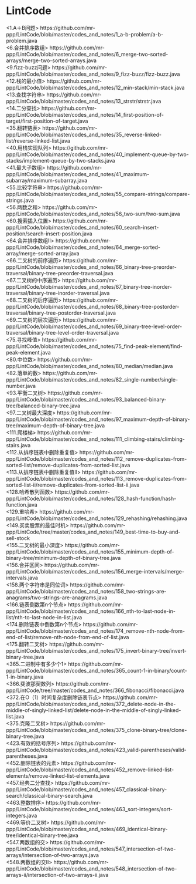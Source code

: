 # LintCode
<problems that I have solved in LintCode>
<1.A＋B问题>
https://github.com/mr-ppp/LintCode/blob/master/codes_and_notes/1_a-b-problem/a-b-problem.java
<br/>
<6.合并排序数组>
https://github.com/mr-ppp/LintCode/blob/master/codes_and_notes/6_merge-two-sorted-arrays/merge-two-sorted-arrays.java
<br/>
<9.fizz-buzz问题>
https://github.com/mr-ppp/LintCode/blob/master/codes_and_notes/9_fizz-buzz/fizz-buzz.java
<br/>
<12.栈的最小值>
https://github.com/mr-ppp/LintCode/blob/master/codes_and_notes/12_min-stack/min-stack.java
<br/>
<13.查找字符串>
https://github.com/mr-ppp/LintCode/blob/master/codes_and_notes/13_strstr/strstr.java
<br/>
<14.二分查找>
https://github.com/mr-ppp/LintCode/blob/master/codes_and_notes/14_first-position-of-target/first-position-of-target.java
<br/>
<35.翻转链表>
https://github.com/mr-ppp/LintCode/blob/master/codes_and_notes/35_reverse-linked-list/reverse-linked-list.java
<br/>
<40.用栈实现队列>
https://github.com/mr-ppp/LintCode/blob/master/codes_and_notes/40_implement-queue-by-two-stacks/implement-queue-by-two-stacks.java
<br/>
<41.最大子数组>
https://github.com/mr-ppp/LintCode/blob/master/codes_and_notes/41_maximum-subarray/maximum-subarray.java
<br/>
<55.比较字符串>
https://github.com/mr-ppp/LintCode/blob/master/codes_and_notes/55_compare-strings/compare-strings.java
<br/>
<56.两数之和>
https://github.com/mr-ppp/LintCode/blob/master/codes_and_notes/56_two-sum/two-sum.java
<br/>
<60.搜索插入位置>
https://github.com/mr-ppp/LintCode/blob/master/codes_and_notes/60_search-insert-position/search-insert-position.java
<br/>
<64.合并排序数组II>
https://github.com/mr-ppp/LintCode/blob/master/codes_and_notes/64_merge-sorted-array/merge-sorted-array.java
<br/>
<66.二叉树的前序遍历>
https://github.com/mr-ppp/LintCode/blob/master/codes_and_notes/66_binary-tree-preorder-traversal/binary-tree-preorder-traversal.java
<br/>
<67.二叉树的中序遍历>
https://github.com/mr-ppp/LintCode/blob/master/codes_and_notes/67_binary-tree-inorder-traversal/binary-tree-inorder-traversal.java
<br/>
<68.二叉树的后序遍历>
https://github.com/mr-ppp/LintCode/blob/master/codes_and_notes/68_binary-tree-postorder-traversal/binary-tree-postorder-traversal.java
<br/>
<69.二叉树的层次遍历>
https://github.com/mr-ppp/LintCode/blob/master/codes_and_notes/69_binary-tree-level-order-traversal/binary-tree-level-order-traversal.java
<br/>
<75.寻找峰值>
https://github.com/mr-ppp/LintCode/blob/master/codes_and_notes/75_find-peak-element/find-peak-element.java
<br/>
<80.中位数>
https://github.com/mr-ppp/LintCode/blob/master/codes_and_notes/80_median/median.java
<br/>
<82.落单的数>
https://github.com/mr-ppp/LintCode/blob/master/codes_and_notes/82_single-number/single-number.java
<br/>
<93.平衡二叉树>
https://github.com/mr-ppp/LintCode/blob/master/codes_and_notes/93_balanced-binary-tree/balanced-binary-tree.java
<br/>
<97.二叉树最大深度>
https://github.com/mr-ppp/LintCode/blob/master/codes_and_notes/97_maximum-depth-of-binary-tree/maximum-depth-of-binary-tree.java
<br/>
<111.爬楼梯>
https://github.com/mr-ppp/LintCode/blob/master/codes_and_notes/111_climbing-stairs/climbing-stairs.java
<br/>
<112.从排序链表中删除重复值>
https://github.com/mr-ppp/LintCode/blob/master/codes_and_notes/112_remove-duplicates-from-sorted-list/remove-duplicates-from-sorted-list.java
<br/>
<113.从排序链表中删除重复值II>
https://github.com/mr-ppp/LintCode/blob/master/codes_and_notes/113_remove-duplicates-from-sorted-list-ii/remove-duplicates-from-sorted-list-ii.java
<br/>
<128.哈希散列函数>
https://github.com/mr-ppp/LintCode/blob/master/codes_and_notes/128_hash-function/hash-function.java
<br/>
<129.重哈希>
https://github.com/mr-ppp/LintCode/blob/master/codes_and_notes/129_rehashing/rehashing.java
<br/>
<149.买卖股票的最佳时机>
https://github.com/mr-ppp/LintCode/tree/master/codes_and_notes/149_best-time-to-buy-and-sell-stock
<br/>
<155.二叉树的最小深度>
https://github.com/mr-ppp/LintCode/blob/master/codes_and_notes/155_minimum-depth-of-binary-tree/minimum-depth-of-binary-tree.java
<br/>
<156.合并区间>
https://github.com/mr-ppp/LintCode/blob/master/codes_and_notes/156_merge-intervals/merge-intervals.java
<br/>
<158.两个字符串是同位词>
https://github.com/mr-ppp/LintCode/blob/master/codes_and_notes/158_two-strings-are-anagrams/two-strings-are-anagrams.java
<br/>
<166.链表倒数第n个节点>
https://github.com/mr-ppp/LintCode/blob/master/codes_and_notes/166_nth-to-last-node-in-list/nth-to-last-node-in-list.java
<br/>
<174.删除链表中倒数第n个节点>
https://github.com/mr-ppp/LintCode/blob/master/codes_and_notes/174_remove-nth-node-from-end-of-list/remove-nth-node-from-end-of-list.java
<br/>
<175.翻转二叉树>
https://github.com/mr-ppp/LintCode/blob/master/codes_and_notes/175_invert-binary-tree/invert-binary-tree.java
<br/>
<365.二进制中有多少个1>
https://github.com/mr-ppp/LintCode/blob/master/codes_and_notes/365_count-1-in-binary/count-1-in-binary.java
<br/>
<366.斐波那契数列>
https://github.com/mr-ppp/LintCode/tree/master/codes_and_notes/366_fibonacci/fibonacci.java
<br/>
<372.在O（1）时间复杂度删除链表节点>
https://github.com/mr-ppp/LintCode/blob/master/codes_and_notes/372_delete-node-in-the-middle-of-singly-linked-list/delete-node-in-the-middle-of-singly-linked-list.java
<br/>
<375.克隆二叉树>
https://github.com/mr-ppp/LintCode/blob/master/codes_and_notes/375_clone-binary-tree/clone-binary-tree.java
<br/>
<423.有效的括号序列>
https://github.com/mr-ppp/LintCode/blob/master/codes_and_notes/423_valid-parentheses/valid-parentheses.java
<br/>
<452.删除链表的元素>
https://github.com/mr-ppp/LintCode/blob/master/codes_and_notes/452_remove-linked-list-elements/remove-linked-list-elements.java
<br/>
<457.经典二分查找>
https://github.com/mr-ppp/LintCode/blob/master/codes_and_notes/457_classical-binary-search/classical-binary-search.java
<br/>
<463.整数排序>
https://github.com/mr-ppp/LintCode/blob/master/codes_and_notes/463_sort-integers/sort-integers.java
<br/>
<469.等价二叉树>
https://github.com/mr-ppp/LintCode/blob/master/codes_and_notes/469_identical-binary-tree/identical-binary-tree.java
<br/>
<547.两数组的交>
https://github.com/mr-ppp/LintCode/blob/master/codes_and_notes/547_intersection-of-two-arrays/intersection-of-two-arrays.java
<br/>
<548.两数组的交II>
https://github.com/mr-ppp/LintCode/blob/master/codes_and_notes/548_intersection-of-two-arrays-ii/intersection-of-two-arrays-ii.java
<br/>












